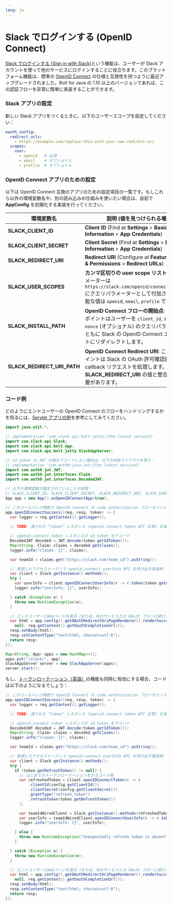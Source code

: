 ```yaml
---
lang: ja
---
```


# Slack でログインする (OpenID Connect)

[Slack でログインする (Sign in with Slack)](https://api.slack.com/authentication/sign-in-with-slack)という機能は、ユーザーが Slack アカウントを使って他のサービスにログインすることに役立ちます。このプラットフォーム機能は、標準の [OpenID Connect](https://openid.net/connect/) の仕様と互換性を持つように最近アップグレードされました。Bolt for Java の 1.10 以上のバージョンであれば、この認証フローを非常に簡単に実装することができます。

### Slack アプリの設定

新しい Slack アプリをつくるときに、以下のユーザースコープを設定してください：

```yaml
oauth_config:
  redirect_urls:
    - https://example.com/replace-this-with-your-own-redirect-uri
  scopes:
    user:
      - openid   # 必須
      - email    # オプショナル
      - profile  # オプショナル
```


### OpenID Connect アプリのための設定

以下は OpenID Connect 互換のアプリのための設定項目の一覧です。もしこれら以外の環境変数名や、別の読み込みの仕組みを使いたい場合は、自前で **AppConfig** を初期化する実装を行ってください。

|環境変数名|説明 (値を見つけられる場所)|
|-|-|
|**SLACK_CLIENT_ID**|**Client ID** (Find at **Settings** > **Basic Information** > **App Credentials**)|
|**SLACK_CLIENT_SECRET**|**Client Secret** (Find at **Settings** > **Basic Information** > **App Credentials**)|
|**SLACK_REDIRECT_URI**|**Redirect URI** (Configure at **Features** > **OAuth & Permissions** > **Redirect URLs**)|
|**SLACK_USER_SCOPES**|**カンマ区切りの user scope リスト**: `scope` パラメーターは `https://slack.com/openid/connect/authorize` にクエリパラメーターとして付加されます。可能な値は `openid`, `email`, `profile` です。|
|**SLACK_INSTALL_PATH**|**OpenID Connect フローの開始点**: このエンドポイントはユーザーを `client_id`, `scope`, `state`, `nonce` (オプショナル) のクエリパラメーターとともに Slack の OpenID Connect エンドポイントにリダイレクトします。|
|**SLACK_REDIRECT_URI_PATH**|**OpenID Connect Redirect URI**: このエンドポイントは Slack の OAuth 許可確認画面からの callback リクエストを処理します。このパスは **SLACK_REDIRECT_URI** の値と整合している必要があります。|

### コード例

どのようにエンドユーザーの OpenID Connect のフローをハンドリングするかを知るには、[Servlet アプリの例](https://github.com/slackapi/java-slack-sdk/blob/main/bolt-servlet/src/test/java/samples/OpenIDConnectSample.java)を参考にしてみてください。

```java
import java.util.*;

// implementation 'com.slack.api:bolt-jetty:{the latest version}'
import com.slack.api.Slack;
import com.slack.api.bolt.App;
import com.slack.api.bolt.jetty.SlackAppServer;

// id_token の JWT の値をでコードしたい場合は、以下の外部ライブラリを使う：
// implementation 'com.auth0:java-jwt:{the latest version}'
import com.auth0.jwt.JWT;
import com.auth0.jwt.interfaces.Claim;
import com.auth0.jwt.interfaces.DecodedJWT;

// 以下の環境変数が設定されていることが前提：
// SLACK_CLIENT_ID, SLACK_CLIENT_SECRET, SLACK_REDIRECT_URI, SLACK_USER_SCOPES
App app = new App().asOpenIDConnectApp(true);

// このコールバック関数で OpenID Connect の code authorization フローをハンドリングできる
app.openIDConnectSuccess((req, resp, token) -> {
  var logger = req.getContext().getLogger();
  
  // TODO: 渡された "token" レスポンス (openid.connect.token API 応答) を保存

  // openid.connect.token レスポンスの id_token をデコード
  DecodedJWT decoded = JWT.decode(token.getIdToken());
  Map<String, Claim> claims = decoded.getClaims();
  logger.info("claims: {}", claims);

  var teamId = claims.get("https://slack.com/team_id").asString();

  // 取得したアクセストークンで openid.connect.userInfo API を呼び出す実装例
  var client = Slack.getInstance().methods();
  try {
    var userInfo = client.openIDConnectUserInfo(r -> r.token(token.getAccessToken()));
    logger.info("userInfo: {}", userInfo);

  } catch (Exception e) {
    throw new RuntimeException(e);
  }

  // エンドユーザーにWebページを表示（または、他のサービスとの OAuth フローに続けるなどどこかにリダイレクトしてもよい）
  var html = app.config().getOAuthRedirectUriPageRenderer().renderSuccessPage(
    null, req.getContext().getOauthCompletionUrl());
  resp.setBody(html);
  resp.setContentType("text/html; charset=utf-8");
  return resp;
});

Map<String, App> apps = new HashMap<>();
apps.put("/slack/", app);
SlackAppServer server = new SlackAppServer(apps);
server.start();
```

もし、[トークンローテーション（英語）](https://api.slack.com/authentication/rotation)の機能も同時に有効にする場合、コードは以下のようになるでしょう：

```java
// このコールバック関数で OpenID Connect の code authorization フローをハンドリングできる
app.openIDConnectSuccess((req, resp, token) -> {
  var logger = req.getContext().getLogger();

  // TODO: 渡された "token" レスポンス (openid.connect.token API 応答) を保存

  // openid.connect.token レスポンスの id_token をデコード  
  DecodedJWT decoded = JWT.decode(token.getIdToken());
  Map<String, Claim> claims = decoded.getClaims();
  logger.info("claims: {}", claims);

  var teamId = claims.get("https://slack.com/team_id").asString();

  // 取得したアクセストークンで openid.connect.userInfo API を呼び出す実装例
  var client = Slack.getInstance().methods();
  try {
    if (token.getRefreshToken() != null) {
      // はじめてのトークンローテーションをするコード例
      var refreshedToken = client.openIDConnectToken(r -> r
          .clientId(config.getClientId())
          .clientSecret(config.getClientSecret())
          .grantType("refresh_token")
          .refreshToken(token.getRefreshToken())
      );

      var teamIdWiredClient = Slack.getInstance().methods(refreshedToken.getAccessToken(), teamId);
      var userInfo = teamIdWiredClient.openIDConnectUserInfo(r -> r.token(refreshedToken.getAccessToken()));
      logger.info("userInfo: {}", userInfo);

    } else {
      throw new RuntimeException("Unexpectedly refresh token is absent");
    }

  } catch (Exception e) {
    throw new RuntimeException(e);
  }

  // エンドユーザーにWebページを表示（または、他のサービスとの OAuth フローに続けるなどどこかにリダイレクトしてもよい）
  var html = app.config().getOAuthRedirectUriPageRenderer().renderSuccessPage(
    null, req.getContext().getOauthCompletionUrl());
  resp.setBody(html);
  resp.setContentType("text/html; charset=utf-8");
  return resp;
});
```
